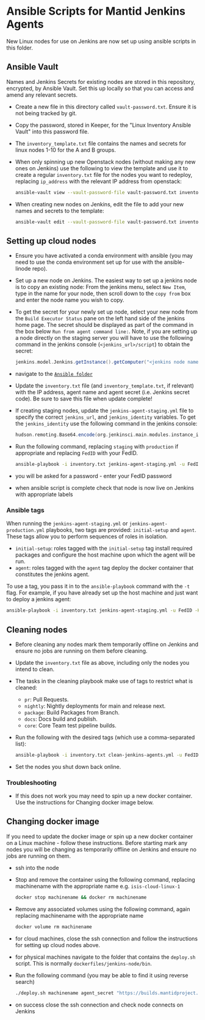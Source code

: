 # Ansible Scripts for Mantid Jenkins Agents

New Linux nodes for use on Jenkins are now set up using ansible scripts in this folder.

## Ansible Vault

Names and Jenkins Secrets for existing nodes are stored in this repository, encrypted, by Ansible Vault. Set this up locally so that you can access and amend any
relevant secrets.

- Create a new file in this directory called `vault-password.txt`. Ensure it is not being tracked by git.
- Copy the password, stored in Keeper, for the "Linux Inventory Ansible Vault" into this password file.
- The `inventory_template.txt` file contains the names and secrets for linux nodes 1-10 for the A and B groups.
- When only spinning up new Openstack nodes (without making any new ones on Jenkins) use the following to view the template and use it to create a regular `inventory.txt` file for the nodes you want to redeploy, replacing `ip_address` with the relevant IP address from openstack:

  ```sh
  ansible-vault view --vault-password-file vault-password.txt inventory_template.txt
  ```

- When creating new nodes on Jenkins, edit the file to add your new names and secrets to the template:

  ```sh
  ansible-vault edit --vault-password-file vault-password.txt inventory_template.txt
  ```

## Setting up cloud nodes

- Ensure you have activated a conda environment with ansible (you may need to use the conda environment set up for use with the ansible-linode repo).
- Set up a new node on Jenkins. The easiest way to set up a jenkins node is to copy an existing node: From the jenkins menu, select `New Item`, type in the name for your node, then scroll down to the `copy from` box and enter the node name you wish to copy.
- To get the secret for your newly set up node, select your new node from the `Build Executor Status` pane on the left hand side of the jenkins home page. The secret should be displayed as part of the command in the box below `Run from agent command line:`. Note, if you are setting up a node directly on the staging server you will have to use the following command in the jenkins console (`<jenkins_url>/script`) to obtain the secret:

  ```groovy
  jenkins.model.Jenkins.getInstance().getComputer("<jenkins node name>").getJnlpMac()
  ```

- navigate to the [`Ansible folder`](https://github.com/mantidproject/dockerfiles/tree/main/Linux/jenkins-node/ansible)
- Update the `inventory.txt` file (and `inventory_template.txt`, if relevant) with the IP address, agent name and agent secret (i.e. Jenkins secret code). Be sure to save this file when update complete!
- If creating staging nodes, update the `jenkins-agent-staging.yml` file to specify the correct `jenkins_url`, and `jenkins_identity` variables. To get the `jenkins_identity` use the following command in the jenkins console: 

  ```groovy
  hudson.remoting.Base64.encode(org.jenkinsci.main.modules.instance_identity.InstanceIdentity.get().getPublic().getEncoded())
  ```

- Run the following command, replacing `staging` with `production` if appropriate and replacing `FedID` with your FedID.

  ```sh
  ansible-playbook -i inventory.txt jenkins-agent-staging.yml -u FedID -K
  ```

- you will be asked for a password - enter your FedID password
- when ansible script is complete check that node is now live on Jenkins with appropriate labels

### Ansible tags

When running the `jenkins-agent-staging.yml` or `jenkins-agent-production.yml` playbooks, two tags are provided: `initial-setup` and `agent`. These tags allow you to perform sequences of roles in isolation.
- `initial-setup`: roles tagged with the `initial-setup` tag install required packages and configure the host machine upon which the agent will be run.
- `agent`: roles tagged with the `agent` tag deploy the docker container that constitutes the jenkins agent.

To use a tag, you pass it in to the `ansible-playbook` command with the `-t` flag. For example, if you have already set up the host machine and just want to deploy a jenkins agent:

```sh
ansible-playbook -i inventory.txt jenkins-agent-staging.yml -u FedID -K -t agent
```

## Cleaning nodes

- Before cleaning any nodes mark them temporarily offline on Jenkins and ensure no jobs are running on them before cleaning.

- Update the `inventory.txt` file as above, including only the nodes you intend to clean.

- The tasks in the cleaning playbook make use of tags to restrict what is cleaned:

  - `pr`: Pull Requests.
  - `nightly`: Nightly deployments for main and release next.
  - `package`: Build Packages from Branch.
  - `docs`: Docs build and publish.
  - `core`: Core Team test pipeline builds.

- Run the following with the desired tags (which use a comma-separated list):

  ```sh
  ansible-playbook -i inventory.txt clean-jenkins-agents.yml -u FedID -K -t pr,nightly,package,docs,core
  ```

- Set the nodes you shut down back online.

### Troubleshooting

- If this does not work you may need to spin up a new docker container. Use the instructions for Changing docker image below.

## Changing docker image

If you need to update the docker image or spin up a new docker container on a Linux machine - follow these instructions. Before starting mark any nodes you will be changing as temporarily offline on Jenkins and ensure no jobs are running on them. 

- ssh into the node
- Stop and remove the container using the following command, replacing machinename with the appropriate name e.g. `isis-cloud-linux-1`

  ```sh
  docker stop machinename && docker rm machinename
  ```

- Remove any associated volumes using the following command, again replacing machinename with the appropriate name

  ```sh
  docker volume rm machinename
  ```

- for cloud machines, close the ssh connection and follow the instructions for setting up cloud nodes above.
- for physical machines navigate to the folder that contains the `deploy.sh` script. This is normally `dockerfiles/jenkins-node/bin`.
- Run the following command (you may be able to find it using reverse search)

  ```sh
  ./deploy.sh machinename agent_secret "https://builds.mantidproject.org" latest 50G
  ```

- on success close the ssh connection and check node connects on Jenkins

